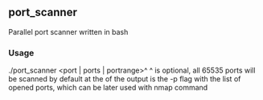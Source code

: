 ## port_scanner ##

Parallel port scanner written in bash
### Usage ###
./port_scanner <host> <port | ports | portrange>^
^ is optional, all 65535 ports will be scanned by default
at the of the output is the -p flag with the list of opened ports, which can be later used with nmap command
